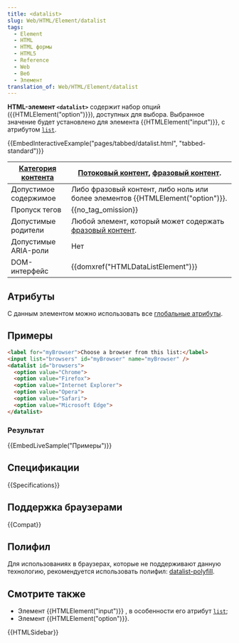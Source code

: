 ```yaml
---
title: <datalist>
slug: Web/HTML/Element/datalist
tags:
  - Element
  - HTML
  - HTML формы
  - HTML5
  - Reference
  - Web
  - Веб
  - Элемент
translation_of: Web/HTML/Element/datalist
---
```


**HTML-элемент `<datalist>`** содержит набор опций ({{HTMLElement("option")}}), доступных для выбора. Выбранное значение будет установлено для элемента {{HTMLElement("input")}}, с атрибутом [`list`](/ru/docs/Web/HTML/Element/input#list).

{{EmbedInteractiveExample("pages/tabbed/datalist.html", "tabbed-standard")}}

| [Категория контента](/ru/docs/Web/Guide/HTML/Content_categories) | [Потоковый контент](/ru/docs/Web/Guide/HTML/Content_categories#Потоковый_контент), [фразовый контент](/ru/docs/Web/Guide/HTML/Content_categories#Phrasing_content). |
| ---------------------------------------------------------------- | ------------------------------------------------------------------------------------------------------------------------------------------------------------------- |
| Допустимое содержимое                                            | Либо фразовый контент, либо ноль или более элементов {{HTMLElement("option")}}.                                                                              |
| Пропуск тегов                                                    | {{no_tag_omission}}                                                                                                                                            |
| Допустимые родители                                              | Любой элемент, который может содержать [фразовый контент](/ru/docs/Web/Guide/HTML/Content_categories#Phrasing_content).                                             |
| Допустимые ARIA-роли                                             | Нет                                                                                                                                                                 |
| DOM-интерфейс                                                    | {{domxref("HTMLDataListElement")}}                                                                                                                        |

## Атрибуты

С данным элементом можно использовать все [глобальные атрибуты](/ru/docs/Web/HTML/Общие_атрибуты).

## Примеры

```html
<label for="myBrowser">Choose a browser from this list:</label>
<input list="browsers" id="myBrowser" name="myBrowser" />
<datalist id="browsers">
  <option value="Chrome">
  <option value="Firefox">
  <option value="Internet Explorer">
  <option value="Opera">
  <option value="Safari">
  <option value="Microsoft Edge">
</datalist>
```

### Результат

{{EmbedLiveSample("Примеры")}}

## Спецификации

{{Specifications}}

## Поддержка браузерами

{{Compat}}

## Полифил

Для использованиях в браузерах, которые не поддерживают данную технологию, рекомендуется использовать полифил: [datalist-polyfill](https://github.com/mfranzke/datalist-polyfill).

## Смотрите также

- Элемент {{HTMLElement("input")}} , в особенности его атрибут [`list`](/ru/docs/Web/HTML/Element/input#list);
- Элемент {{HTMLElement("option")}}.

{{HTMLSidebar}}
